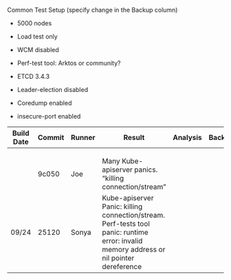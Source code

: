 

Common Test Setup (specify change in the Backup column)

- 5000 nodes

- Load test only

- WCM disabled

- Perf-test tool: Arktos or community?

- ETCD 3.4.3

- Leader-election disabled

- Coredump enabled

- insecure-port enabled

  



| Build Date | Commit | Runner | Result                                                       | Analysis | Backup |
| ---------- | ------ | ------ | ------------------------------------------------------------ | -------- | ------ |
|            |        |        |                                                              |          |        |
|            |        |        |                                                              |          |        |
|            |        |        |                                                              |          |        |
|            | 9c050  | Joe    | Many  Kube-apiserver panics. “killing connection/stream”     |          |        |
| 09/24      | 25120  | Sonya  | Kube-apiserver Panic: killing connection/stream. Perf-tests tool panic: runtime error: invalid memory address or nil pointer dereference |          |        |

